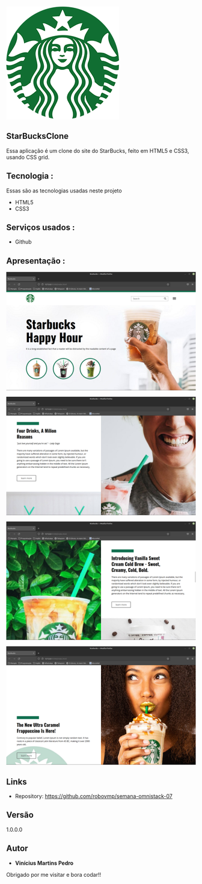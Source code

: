 
![Logo do projeto](https://github.com/robovmp/starBucks-clone/blob/main/StarBucksClone/assets/images/logo.png)


## StarBucksClone
Essa aplicação é um clone do site do StarBucks, feito em HTML5 e CSS3, usando CSS grid.


## Tecnologia :

Essas são as tecnologias usadas neste projeto

* HTML5
* CSS3

## Serviços usados :

* Github

## Apresentação :

![Projeto](https://github.com/robovmp/starBucks-clone/blob/main/assets/star1.png)

![Projeto](https://github.com/robovmp/starBucks-clone/blob/main/assets/star2.png)

![Projeto](https://github.com/robovmp/starBucks-clone/blob/main/assets/star3.png)

![Projeto](https://github.com/robovmp/starBucks-clone/blob/main/assets/star4.png)


## Links
  - Repository: https://github.com/robovmp/semana-omnistack-07

  ## Versão

  1.0.0.0


  ## Autor

  * **Vinícius Martins Pedro** 

  Obrigado por me visitar e bora codar!!
